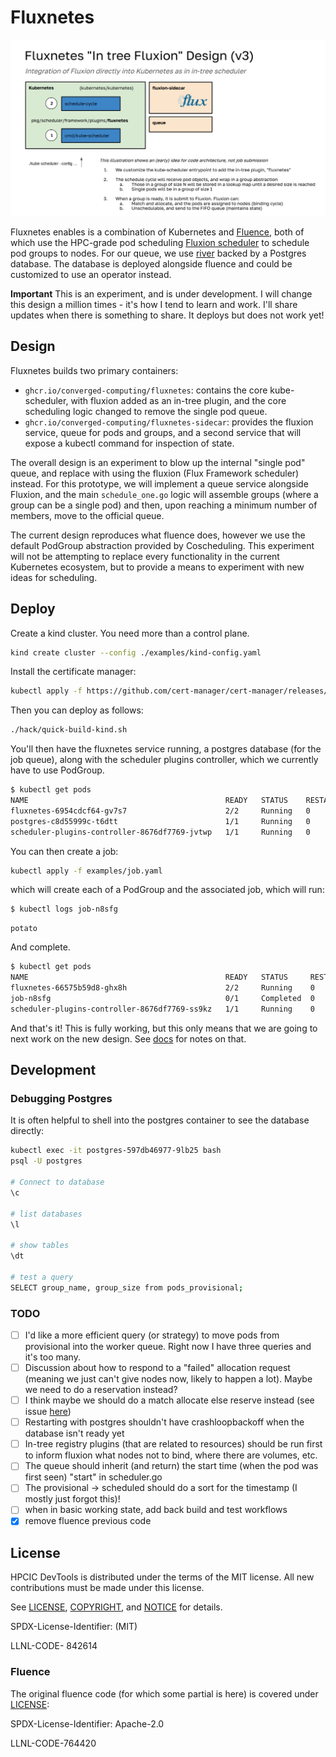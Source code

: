 # Fluxnetes

![docs/images/fluxnetes.png](docs/images/fluxnetes.png)

Fluxnetes enables is a combination of Kubernetes and [Fluence](https://github.com/flux-framework/flux-k8s), both of which use the HPC-grade pod scheduling [Fluxion scheduler](https://github.com/flux-framework/flux-sched) to schedule pod groups to nodes. For our queue, we use [river](https://riverqueue.com/docs) backed by a Postgres database. The database is deployed alongside fluence and could be customized to use an operator instead.

**Important** This is an experiment, and is under development. I will change this design a million times - it's how I tend to learn and work. I'll share updates when there is something to share. It deploys but does not work yet!

## Design

Fluxnetes builds two primary containers:

 - `ghcr.io/converged-computing/fluxnetes`: contains the core kube-scheduler, with fluxion added as an in-tree plugin, and the core scheduling logic changed to remove the single pod queue.
 - `ghcr.io/converged-computing/fluxnetes-sidecar`: provides the fluxion service, queue for pods and groups, and a second service that will expose a kubectl command for inspection of state.

The overall design is an experiment to blow up the internal "single pod" queue, and replace with using the fluxion (Flux Framework scheduler) instead. For this prototype, we will implement a queue service alongside Fluxion, and the main `schedule_one.go` logic will assemble groups (where a group can be a single pod) and then, upon reaching a minimum number of members, move to the official queue.

The current design reproduces what fluence does, however we use the default PodGroup abstraction provided by Coscheduling. 
This experiment will not be attempting to replace every functionality in the current Kubernetes ecosystem, but to provide a means to experiment with new ideas for scheduling.

## Deploy

Create a kind cluster. You need more than a control plane.

```bash
kind create cluster --config ./examples/kind-config.yaml
```

Install the certificate manager:

```bash
kubectl apply -f https://github.com/cert-manager/cert-manager/releases/download/v1.13.1/cert-manager.yaml
```

Then you can deploy as follows:

```bash
./hack/quick-build-kind.sh
```
You'll then have the fluxnetes service running, a postgres database (for the job queue), along with the scheduler plugins controller, which we
currently have to use PodGroup.

```bash
$ kubectl get pods
NAME                                            READY   STATUS    RESTARTS   AGE
fluxnetes-6954cdcf64-gv7s7                      2/2     Running   0          87s
postgres-c8d55999c-t6dtt                        1/1     Running   0          87s
scheduler-plugins-controller-8676df7769-jvtwp   1/1     Running   0          87s
```

You can then create a job:

```bash
kubectl apply -f examples/job.yaml
```

which will create each of a PodGroup and the associated job, which will run:

```bash
$ kubectl logs job-n8sfg 
```
```console
potato
```

And complete.

```bash
$ kubectl get pods
NAME                                            READY   STATUS     RESTARTS   AGE
fluxnetes-66575b59d8-ghx8h                      2/2     Running    0          10m12s
job-n8sfg                                       0/1     Completed  0          33s
scheduler-plugins-controller-8676df7769-ss9kz   1/1     Running    0          10m12s
```

And that's it! This is fully working, but this only means that we are going to next work on the new design.
See [docs](docs) for notes on that.

## Development

### Debugging Postgres

It is often helpful to shell into the postgres container to see the database directly:

```bash
kubectl exec -it postgres-597db46977-9lb25 bash
psql -U postgres

# Connect to database 
\c

# list databases
\l

# show tables
\dt

# test a query
SELECT group_name, group_size from pods_provisional;
```

### TODO

- [ ] I'd like a more efficient query (or strategy) to move pods from provisional into the worker queue. Right now I have three queries and it's too many.
- [ ] Discussion about how to respond to a "failed" allocation request (meaning we just can't give nodes now, likely to happen a lot). Maybe we need to do a reservation instead?
- [ ] I think maybe we should do a match allocate else reserve instead (see issue [here](https://github.com/converged-computing/fluxnetes/issues/4))
- [ ] Restarting with postgres shouldn't have crashloopbackoff when the database isn't ready yet
- [ ] In-tree registry plugins (that are related to resources) should be run first to inform fluxion what nodes not to bind, where there are volumes, etc.
- [ ] The queue should inherit (and return) the start time (when the pod was first seen) "start" in scheduler.go
- [ ] The provisional -> scheduled should do a sort for the timestamp (I mostly just forgot this)!
- [ ] when in basic working state, add back build and test workflows
- [x] remove fluence previous code

## License

HPCIC DevTools is distributed under the terms of the MIT license.
All new contributions must be made under this license.

See [LICENSE](https://github.com/converged-computing/cloud-select/blob/main/LICENSE),
[COPYRIGHT](https://github.com/converged-computing/cloud-select/blob/main/COPYRIGHT), and
[NOTICE](https://github.com/converged-computing/cloud-select/blob/main/NOTICE) for details.

SPDX-License-Identifier: (MIT)

LLNL-CODE- 842614

### Fluence

The original fluence code (for which some partial is here) is covered under [LICENSE](.github/LICENSE.fluence):

SPDX-License-Identifier: Apache-2.0

LLNL-CODE-764420